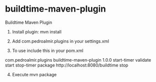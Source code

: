 buildtime-maven-plugin
======================

Buildtime Maven Plugin


1. Install plugin: mvn install

2. Add <plugingroup>com.pedroalmir.plugins</plugingroup> in your settings.xml

3. To use include this in your pom.xml
<build>
  <plugins>
		<plugin>
			<groupId>com.pedroalmir.plugins</groupId>
			<artifactId>buildtime-maven-plugin</artifactId>
			<version>1.0.0</version>
			<executions>
				<execution>
					<id>start-timer</id>
					<phase>validate</phase>
					<goals>
						<goal>start</goal>
					</goals>
				</execution>
				<execution>
					<id>stop-timer</id>
					<phase>package</phase>
					<configuration>
						<!-- Define here URL Post Method to get build informations -->
						<reportUrl>http://localhost:8080/buildtime</reportUrl>
					</configuration>
					<goals>
						<goal>stop</goal>
					</goals>
				</execution>
			</executions>
		</plugin>
	</plugins>
</build>

4. Execute mvn package
